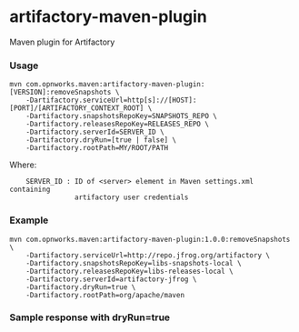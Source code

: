 artifactory-maven-plugin
========================

Maven plugin for Artifactory

### Usage

~~~~~~~~~~~~~~~~~~~
mvn com.opnworks.maven:artifactory-maven-plugin:[VERSION]:removeSnapshots \
	-Dartifactory.serviceUrl=http[s]://[HOST]:[PORT]/[ARTIFACTORY_CONTEXT_ROOT] \
	-Dartifactory.snapshotsRepoKey=SNAPSHOTS_REPO \
	-Dartifactory.releasesRepoKey=RELEASES_REPO \
	-Dartifactory.serverId=SERVER_ID \
	-Dartifactory.dryRun=[true | false] \
	-Dartifactory.rootPath=MY/ROOT/PATH
~~~~~~~~~~~~~~~~~~~
	
Where:
~~~~~~~~~~~~~~~~~~~
	SERVER_ID : ID of <server> element in Maven settings.xml containing
				artifactory user credentials 
~~~~~~~~~~~~~~~~~~~

### Example

~~~~~~~~~~~~~~~~~~~
mvn com.opnworks.maven:artifactory-maven-plugin:1.0.0:removeSnapshots \ 
	-Dartifactory.serviceUrl=http://repo.jfrog.org/artifactory \
	-Dartifactory.snapshotsRepoKey=libs-snapshots-local \
	-Dartifactory.releasesRepoKey=libs-releases-local \
	-Dartifactory.serverId=artifactory-jfrog \
	-Dartifactory.dryRun=true \
	-Dartifactory.rootPath=org/apache/maven
~~~~~~~~~~~~~~~~~~~

### Sample response with dryRun=true

